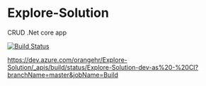# Explore-Solution

CRUD .Net core app


[![Build Status](https://travis-ci.org/OlegZarevych/Explore-Solution.svg?branch=master)](https://travis-ci.org/OlegZarevych/Explore-Solution)

https://dev.azure.com/orangehr/Explore-Solution/_apis/build/status/Explore-Solution-dev-as%20-%20CI?branchName=master&jobName=Build
